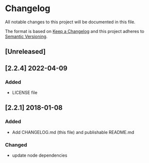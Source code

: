 # Changelog
All notable changes to this project will be documented in this file.

The format is based on [Keep a Changelog](http://keepachangelog.com/en/1.0.0/)
and this project adheres to [Semantic Versioning](http://semver.org/spec/v2.0.0.html).

## [Unreleased]

## [2.2.4] 2022-04-09
### Added
- LICENSE file

## [2.2.1] 2018-01-08
### Added
- Add CHANGELOG.md (this file) and publishable README.md

### Changed
- update node dependencies
